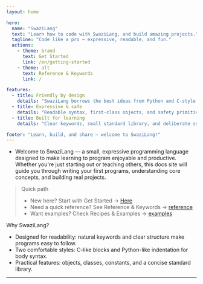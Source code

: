 ```yaml
---
layout: home

hero:
  name: "SwaziLang"
  text: "Learn how to code with SwaziLang, and build amazing projects."
  tagline: "Code like a pro — expressive, readable, and fun."
  actions:
    - theme: brand
      text: Get Started
      link: /en/getting-started
    - theme: alt
      text: Reference & Keywords
      link: /

features:
  - title: Friendly by design
    details: "SwaziLang borrows the best ideas from Python and C-style languages so beginners learn quickly and experienced devs stay productive."
  - title: Expressive & safe
    details: "Readable syntax, first-class objects, and safety primitives (thabiti, locked fields, scoped destructors) help you write robust code."
  - title: Built for learning
    details: "Clear keywords, small standard library, and deliberate syntax choices make SwaziLang ideal for teaching programming concepts."

footer: "Learn, build, and share — welcome to SwaziLang!"
---
```


* Welcome to SwaziLang — a small, expressive programming language designed to make learning to program enjoyable and productive. Whether you're just starting out or teaching others, this docs site will guide you through writing your first programs, understanding core concepts, and building real projects.

> Quick path
> - New here? Start with Get Started → [Here](/en/getting-started)  
> - Need a quick reference? See Reference & Keywords → [reference](/en/references/reference)  
> - Want examples? Check Recipes & Examples → [examples](/en/references/examples)

Why SwaziLang?
- Designed for readability: natural keywords and clear structure make programs easy to follow.
- Two comfortable styles: C-like blocks and Python-like indentation for body syntax.
- Practical features: objects, classes, constants, and a concise standard library.
---